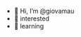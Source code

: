 - 👋 Hi, I’m @giovamau
- 👀 interested
- 🌱 learning
<!---
giovamau/giovamau is a ✨ special ✨ repository because its `README.md` (this file) appears on your GitHub profile.
You can click the Preview link to take a look at your changes.
--->
